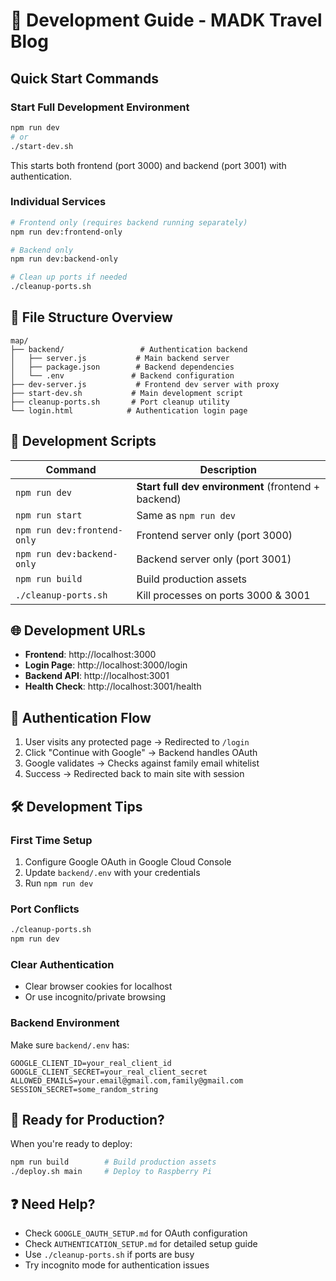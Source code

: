 # 🚀 Development Guide - MADK Travel Blog

## Quick Start Commands

### Start Full Development Environment
```bash
npm run dev
# or
./start-dev.sh
```
This starts both frontend (port 3000) and backend (port 3001) with authentication.

### Individual Services
```bash
# Frontend only (requires backend running separately)
npm run dev:frontend-only

# Backend only
npm run dev:backend-only

# Clean up ports if needed
./cleanup-ports.sh
```

## 📁 File Structure Overview

```
map/
├── backend/                 # Authentication backend
│   ├── server.js           # Main backend server
│   ├── package.json        # Backend dependencies
│   └── .env               # Backend configuration
├── dev-server.js           # Frontend dev server with proxy
├── start-dev.sh           # Main development script
├── cleanup-ports.sh       # Port cleanup utility
└── login.html            # Authentication login page
```

## 🔧 Development Scripts

| Command | Description |
|---------|-------------|
| `npm run dev` | **Start full dev environment** (frontend + backend) |
| `npm run start` | Same as `npm run dev` |
| `npm run dev:frontend-only` | Frontend server only (port 3000) |
| `npm run dev:backend-only` | Backend server only (port 3001) |
| `npm run build` | Build production assets |
| `./cleanup-ports.sh` | Kill processes on ports 3000 & 3001 |

## 🌐 Development URLs

- **Frontend**: http://localhost:3000
- **Login Page**: http://localhost:3000/login
- **Backend API**: http://localhost:3001
- **Health Check**: http://localhost:3001/health

## 🔐 Authentication Flow

1. User visits any protected page → Redirected to `/login`
2. Click "Continue with Google" → Backend handles OAuth
3. Google validates → Checks against family email whitelist
4. Success → Redirected back to main site with session

## 🛠️ Development Tips

### First Time Setup
1. Configure Google OAuth in Google Cloud Console
2. Update `backend/.env` with your credentials
3. Run `npm run dev`

### Port Conflicts
```bash
./cleanup-ports.sh
npm run dev
```

### Clear Authentication
- Clear browser cookies for localhost
- Or use incognito/private browsing

### Backend Environment
Make sure `backend/.env` has:
```env
GOOGLE_CLIENT_ID=your_real_client_id
GOOGLE_CLIENT_SECRET=your_real_client_secret
ALLOWED_EMAILS=your.email@gmail.com,family@gmail.com
SESSION_SECRET=some_random_string
```

## 🚀 Ready for Production?

When you're ready to deploy:
```bash
npm run build        # Build production assets
./deploy.sh main     # Deploy to Raspberry Pi
```

## ❓ Need Help?

- Check `GOOGLE_OAUTH_SETUP.md` for OAuth configuration
- Check `AUTHENTICATION_SETUP.md` for detailed setup guide
- Use `./cleanup-ports.sh` if ports are busy
- Try incognito mode for authentication issues
